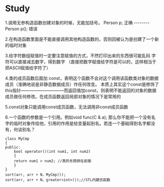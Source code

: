 # Study
1.调用无参构造函数创建对象的时候，无能加括号。
  Person p;   正确 -------- Person p(); 错误
  
2.在构造函数里面是不能直接调用其他构造函数的，否则回被认为是创建了一个新的临时对象

3.给字符数组赋值时一定要注意赋值的方式，不然打印出来的东西很可能乱码
  字符可以直接减去数字，得到数字
  （直接把数字赋值给字符是可以的，这样相当于把ASCII赋值给字符了）
  
4.类的成员函数后面加 const，表明这个函数不会对这个调用该函数类对象的数据成员（准确地说是非静态数据成员）作任何改变。 
本质上其实这个const是修饰了this指针——————————而返回值加const，则表明不能返回的对象的数据成员做任何修改。在成员函数返回局部对象的情况下是常用的

5.const对象只能调用const成员函数，无法调用非const成员函数

6.一个函数的参数是一个引用。例如void func(C & a); 那么你不能把一个没有名字的临时对象传给他，引用的作用是给变量起别名。若连一个基础得到名字都没有，何谈别名？


	class MyCmp
	{
	public:
	    bool operator()(int num1, int num2)
	    {
		return num1 > num2; //真的东西排在前面
	    }
	}
	sort(arr, arr + N，MyCmp());
	sort(arr, arr + N，greater<int>());//STL内建仿函数


